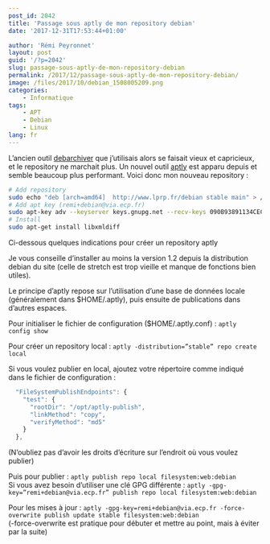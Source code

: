 ```yaml
---
post_id: 2042
title: 'Passage sous aptly de mon repository debian'
date: '2017-12-31T17:53:44+01:00'

author: 'Rémi Peyronnet'
layout: post
guid: '/?p=2042'
slug: passage-sous-aptly-de-mon-repository-debian
permalink: /2017/12/passage-sous-aptly-de-mon-repository-debian/
image: /files/2017/10/debian_1508005209.png
categories:
    - Informatique
tags:
    - APT
    - Debian
    - Linux
lang: fr
---
```


L’ancien outil [debarchiver](http://inguza.com/software/debarchiver) que j’utilisais alors se faisait vieux et capricieux, et le repository ne marchait plus. Un nouvel outil [aptly](https://www.aptly.info/) est apparu depuis et semble beaucoup plus performant. Voici donc mon nouveau repository :

```sh
# Add repository
sudo echo "deb [arch=amd64]  http://www.lprp.fr/debian stable main" > /etc/apt/sources.list.d/lprp.list
# Add apt key (remi+debian@via.ecp.fr)
sudo apt-key adv --keyserver keys.gnupg.net --recv-keys 090B93891134CECB
# Install
sudo apt-get install libxmldiff
```

Ci-dessous quelques indications pour créer un repository aptly

Je vous conseille d’installer au moins la version 1.2 depuis la distribution debian du site (celle de stretch est trop vieille et manque de fonctions bien utiles).

Le principe d’aptly repose sur l’utilisation d’une base de données locale (généralement dans $HOME/.aptly), puis ensuite de publications dans d’autres espaces.

Pour initialiser le fichier de configuration ($HOME/.aptly.conf) : `aptly config show `

Pour créer un repository local : `aptly -distribution=”stable” repo create local`

Si vous voulez publier en local, ajoutez votre répertoire comme indiqué dans le fichier de configuration :

```js
  "FileSystemPublishEndpoints": {
    "test": {
      "rootDir": "/opt/aptly-publish",
      "linkMethod": "copy",
      "verifyMethod": "md5"
    }
  },
```

(N’oubliez pas d’avoir les droits d’écriture sur l’endroit où vous voulez publier)

Puis pour publier : `aptly publish repo local filesystem:web:debian`  
Si vous avez besoin d’utiliser une clé GPG différente : `aptly -gpg-key=”remi+debian@via.ecp.fr” publish repo local filesystem:web:debian`

Pour les mises à jour : `aptly -gpg-key=remi+debian@via.ecp.fr -force-overwrite publish update stable filesystem:web:debian`  
(-force-overwrite est pratique pour débuter et mettre au point, mais à éviter par la suite)